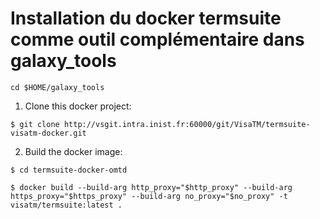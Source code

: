 

# Installation du docker termsuite comme  outil complémentaire dans galaxy_tools

    cd $HOME/galaxy_tools
   

1. Clone this docker project:

```
$ git clone http://vsgit.intra.inist.fr:60000/git/VisaTM/termsuite-visatm-docker.git
```

2. Build the docker image:

```
$ cd termsuite-docker-omtd
```
```
$ docker build --build-arg http_proxy="$http_proxy" --build-arg https_proxy="$https_proxy" --build-arg no_proxy="$no_proxy" -t visatm/termsuite:latest .
```
